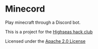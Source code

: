 # Minecord
Play minecraft through a Discord bot.

This is a project for the [Highseas hack club](https://highseas.hackclub.com/)

Licensed under the [Apache 2.0 License](https://www.apache.org/licenses/LICENSE-2.0)
